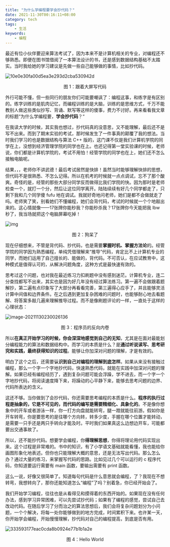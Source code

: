 ```yaml
---
title: "为什么学编程要学会抄代码？"
date: 2021-11-30T00:16:11+08:00
category: tech
tags:
    - 生活
keywords:
    - 编程
---
```


最近有位小伙伴要迎来算法考试了，因为本来不是计算机相关的专业，对编程还不够熟悉。即便在图书馆借阅了一本算法设计的书，还是感到数据结构基础不太踏实。当时我给她的学习建议是先做一些自己能够做的事情，比如抄代码。

![10e0e30fa00d5ea3e293d2cba530942d](https://cdn.jsdelivr.net/gh/JupiterXue/PictureBed/BlogImg/202111302348226.jpeg)

<center>图 1：跟着大屏写代码</center>

外行可能不懂，但一些同行的朋友你们可能要嘲讽了：编程这事，和练字是有区别的。练字训练的是肌肉记忆，而编程训练的是大脑，训练的是思维方式，千万不能教别人做这些类似抄写、背诵、默写等这样的傻事，费力不讨好。再来看看我文章的标题“为什么学编程要，**学会抄代码**？“



在我读大学的时候，其实我也想过，抄代码真的没意思，又不能理解，最后还不是写不出来。而到了期末实验的考试，那时候发生了一件事真的颠覆了我的想法。当时我们学习的也是数据结构与算法 C++ 版的，这门课不仅是我们计算机学院的同学在上，没想到经济管理学院的同学也在上。也还记得第一堂实验课的时候，老师说，你们都是计算机学院的，考试不用怕！经管学院的同学也在上，她们还不怎么接触电脑呢。



结果，，，老师你不讲武德！最后考试居然是快排！虽然当时能够理解快排的思想，但代码不是很熟悉、不怎么记得。所以在机考的时候就一点点调试，忘不了那个酸爽。奇怪的是，经管的那些大部分同学反而做得比我们学院的快。因为那时是老师检查一个，就打一个分，然后让这位同学离开。陆陆续续有好几个同学都走了，只剩下我和几个同学傻 fufu 地在调试。我就好奇地问老师，她们是都不会做就走了吗。老师笑了笑，别看她们不懂编程，她们会背代码，考试的时候就一个个地敲出来的。这心情就像——17张牌你能秒我？你能秒杀我？17张牌你今天能把我 lbw 秒了，我当场就把这个电脑屏幕吃掉！

![img](https://pic3.zhimg.com/v2-a5f24e30e2375f1f9f92b8cc27772e36_qhd.gif)

<center>图 2：狗呆了</center>

现在仔细想来，不管是背代码、抄代码，也是需要**掌握时机、掌握方法论**的。经管学院的同学因为熟悉编程，单纯凭借理解来“推导”代码，肯定比不上计算机专业的同学，而她们运用了自己擅长的、能做的，背代码。不可否认，在应试教育中，这种模式是值得认可的，从解决问题角度，这种方式是最快速有效的。



思考过这个问题，也对我在最近练习力扣刷题中没有感到迷茫。计算机专业，连二分查找都写不出来，其实也是因为好几年没有经过算法练习。第一遍不会做跟着题解抄，第二遍有点印象写了大部分再看看完善，第三遍得心应手了，并且能够灵活计算中间值和边界条件。在之后遇到更加复杂困难的问题时，也能够耐心地去看题解、将答案多敲几遍来理解推导过程。而不是像刷题评论的一样，一直处于这样的心理状态：

![image-20211130230026136](https://cdn.jsdelivr.net/gh/JupiterXue/PictureBed/BlogImg/202111302300193.png)

<center>图 3：程序员的反向内卷</center>

所以**在真正开始学习的时候，你会深深地感觉到自己的无知**，尤其是在面对最能划分编程能力的算法和数据结构中。而学习的本质是什么？是**通过听说读写、思考研究和实践，最终获得知识的过程**。能够让你加深对问题的理解，才是有效的。



明白了这个之后，还需要**认识到自己对编程的理解到底怎样**。如果从来没有接触过编程，那么一个字一个字地抄代码，快速熟悉代码，就能在实践中加深对问题的理解。如果已经有编程经历了，遇到复杂问题可能会浮躁，学不进去，而一个字一个字地抄代码，将阅读速度降下来，将躁动的心平静下来，能够去思考问题的边界、代码所表达的含义。



这还不够。当你做到了会抄代码，你还需要思考编程的本质是什么。**程序的执行过程是抽象的，它是不可见的，而代码的编写是需要精细化、具象化的**。不是像你想象中的开车或者游泳一样，你一打方向盘就能转弯，腿一蹬就能往前游。假如你是开车转弯，你是要思考的是往哪个方向转，转多少度，手握在哪个位置才能转动，是需要一只手还是两只手转向才能及时。平时我们如果真这么边想边开车，可能都要出交通事故了。



所以，还不能抄代码。想要学会编程，你**得理解思想**，你得将理论用代码实现出来。这个过程是非常难的。书中的知识，有了小学语文基础就能看懂，我也能给你画图形象化地表述。但你也只能理解大概的意思，还是无法写出代码。那么怎么办？通过大量的练习，来掌握写代码的思路。比如见过几个可以运行的 c 程序代码，你知道要运行需要有 main 函数，要输出需要有 print 函数。



这么一说，好像又很简单了。知道每句代码是什么意思就会编程，了？我现在不想转弯，我想转向了，那你还能知道怎么“编程”了吗？别着急，你已经开始会了。



我们开始学习编程，往往也是从看得见和摸得着的东西开始的。如果现在没有任何办法，感到学习异常困难，可以先尝试抄代码；如果有了编程的感觉，尝试自己去改动代码。在随后学习了分而治之的算法思想后，我们会将复杂问题划分为小问题，一个个解决，将每一处你能够做到的地方完成，时间累积下来。也许某一天，你开始学会编程，开始慢慢理解，抄代码对自己的编程提高，到底是否有用。

![333593177eac0cda8b0924e77b1b1a2e](https://cdn.jsdelivr.net/gh/JupiterXue/PictureBed/BlogImg/202111302352693.jpeg)

<center>图 4：Hello World</center>

